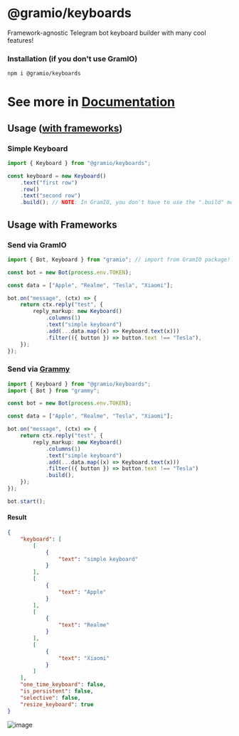 # @gramio/keyboards

Framework-agnostic Telegram bot keyboard builder with many cool features!

### Installation (if you don't use GramIO)

```bash
npm i @gramio/keyboards
```

# See more in [Documentation](https://gramio.netlify.app/keyboards/overview.html)

## Usage ([with frameworks](#usage-with-frameworks))

### Simple Keyboard

```ts
import { Keyboard } from "@gramio/keyboards";

const keyboard = new Keyboard()
    .text("first row")
    .row()
    .text("second row")
    .build(); // NOTE: In GramIO, you don't have to use the ".build" method
```

## Usage with Frameworks

### Send via GramIO

```ts
import { Bot, Keyboard } from "gramio"; // import from GramIO package!!

const bot = new Bot(process.env.TOKEN);

const data = ["Apple", "Realme", "Tesla", "Xiaomi"];

bot.on("message", (ctx) => {
    return ctx.reply("test", {
        reply_markup: new Keyboard()
            .columns(1)
            .text("simple keyboard")
            .add(...data.map((x) => Keyboard.text(x)))
            .filter(({ button }) => button.text !== "Tesla"),
    });
});
```

### Send via [Grammy](https://grammy.dev/)

```ts
import { Keyboard } from "@gramio/keyboards";
import { Bot } from "grammy";

const bot = new Bot(process.env.TOKEN);

const data = ["Apple", "Realme", "Tesla", "Xiaomi"];

bot.on("message", (ctx) => {
    return ctx.reply("test", {
        reply_markup: new Keyboard()
            .columns(1)
            .text("simple keyboard")
            .add(...data.map((x) => Keyboard.text(x)))
            .filter(({ button }) => button.text !== "Tesla")
            .build(),
    });
});

bot.start();
```

#### Result

```json
{
    "keyboard": [
        [
            {
                "text": "simple keyboard"
            }
        ],
        [
            {
                "text": "Apple"
            }
        ],
        [
            {
                "text": "Realme"
            }
        ],
        [
            {
                "text": "Xiaomi"
            }
        ]
    ],
    "one_time_keyboard": false,
    "is_persistent": false,
    "selective": false,
    "resize_keyboard": true
}
```

![image](https://github.com/gramiojs/keyboards/assets/57632712/e65e2b0a-40f0-43ae-9887-04360e6dbeab)
